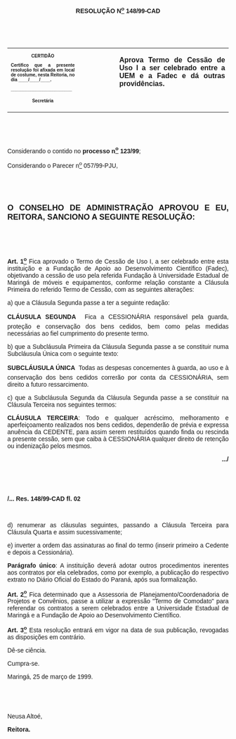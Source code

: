 <BODY>

<B><FONT FACE="Arial"><P ALIGN="CENTER"></P>
<P ALIGN="CENTER">RESOLU&Ccedil;&Atilde;O  N<U><SUP>o</U></SUP> 148/99-CAD</P>
<P ALIGN="JUSTIFY"></P>
<P ALIGN="JUSTIFY">&nbsp;</P>
</B><P ALIGN="JUSTIFY">&nbsp;</P></FONT>
<TABLE CELLSPACING=0 BORDER=0 CELLPADDING=7 WIDTH=621>
<TR><TD WIDTH="32%" VALIGN="TOP">
<B><FONT FACE="Arial" SIZE=1><P ALIGN="CENTER">CERTID&Atilde;O</P>
<P ALIGN="JUSTIFY">   Certifico que a presente resolu&ccedil;&atilde;o foi afixada em local de costume, nesta Reitoria, no dia ____/____/____.</P>
<P ALIGN="JUSTIFY"></P>
<P ALIGN="JUSTIFY">_________________________</P>
<P ALIGN="CENTER">Secret&aacute;ria</B></FONT></TD>
<TD WIDTH="17%" VALIGN="TOP">&nbsp;</TD>
<TD WIDTH="52%" VALIGN="TOP">
<B><FONT FACE="Arial"><P ALIGN="JUSTIFY">Aprova Termo de Cess&atilde;o de Uso I a ser celebrado entre a UEM e a Fadec e d&aacute; outras provid&ecirc;ncias.</B></FONT></TD>
</TR>
</TABLE>

<FONT FACE="Arial"><P ALIGN="JUSTIFY"></P>
<P ALIGN="JUSTIFY">&nbsp;</P>
<P ALIGN="JUSTIFY">&nbsp;</P>
<P ALIGN="JUSTIFY">&#9;Considerando o contido no <B>processo n<U><SUP>o</U></SUP> 123/99</B>;</P>
<P ALIGN="JUSTIFY">&#9;Considerando o Parecer n<U><SUP>o</U></SUP> 057/99-PJU,</P>
<B><P ALIGN="JUSTIFY"></P>
<P ALIGN="JUSTIFY">&nbsp;</P>
<P ALIGN="JUSTIFY">&nbsp;</P>
</FONT><FONT FACE="Arial" SIZE=4><P ALIGN="JUSTIFY">O CONSELHO DE ADMINISTRA&Ccedil;&Atilde;O APROVOU E EU, REITORA, SANCIONO A SEGUINTE RESOLU&Ccedil;&Atilde;O:</P>
</FONT><FONT FACE="Arial"><P ALIGN="JUSTIFY"></P>
<P ALIGN="JUSTIFY">&nbsp;</P>
<P ALIGN="JUSTIFY">&nbsp;</P>
</B><P ALIGN="JUSTIFY">&#9;<B>Art. 1<U><SUP>o</B></U></SUP> Fica aprovado o Termo de Cess&atilde;o de Uso I, a ser celebrado entre esta institui&ccedil;&atilde;o e a Funda&ccedil;&atilde;o de Apoio ao Desenvolvimento Cient&iacute;fico (Fadec), objetivando a cess&atilde;o de uso pela referida Funda&ccedil;&atilde;o &agrave; Universidade Estadual de Maring&aacute; de m&oacute;veis e equipamentos, conforme rela&ccedil;&atilde;o constante a Cl&aacute;usula Primeira do referido Termo de Cess&atilde;o, com as seguintes altera&ccedil;&otilde;es:</P>
<P ALIGN="JUSTIFY">&#9;a) que a Cl&aacute;usula Segunda passe a ter a seguinte reda&ccedil;&atilde;o:</P>
<B><P ALIGN="JUSTIFY">CL&Aacute;USULA SEGUNDA</B>  Fica a CESSION&Aacute;RIA respons&aacute;vel pela guarda, prote&ccedil;&atilde;o e conserva&ccedil;&atilde;o dos bens cedidos, bem como pelas medidas necess&aacute;rias ao fiel cumprimento do presente termo.</P>
<P ALIGN="JUSTIFY">&#9;b) que a Subcl&aacute;usula Primeira da Cl&aacute;usula Segunda passe a se constituir numa Subcl&aacute;usula &Uacute;nica com o seguinte texto:</P>
<P ALIGN="JUSTIFY">&#9;<B>SUBCL&Aacute;USULA &Uacute;NICA</B>  Todas as despesas concernentes &agrave; guarda, ao uso e &agrave; conserva&ccedil;&atilde;o dos bens cedidos correr&atilde;o por conta da CESSION&Aacute;RIA, sem direito a futuro ressarcimento.</P>
<P ALIGN="JUSTIFY">&#9;c) que a Subcl&aacute;usula Segunda da Cl&aacute;usula Segunda passe a se constituir na Cl&aacute;usula Terceira nos seguintes termos:</P>
<P ALIGN="JUSTIFY">&#9;<B>CL&Aacute;USULA TERCEIRA</B>: Todo e qualquer acr&eacute;scimo, melhoramento e aperfei&ccedil;oamento realizados nos bens cedidos, depender&atilde;o de pr&eacute;via e expressa anu&ecirc;ncia da CEDENTE, para assim serem restitu&iacute;dos quando finda ou rescinda a presente cess&atilde;o, sem que caiba &agrave; CESSION&Aacute;RIA qualquer direito de reten&ccedil;&atilde;o ou indeniza&ccedil;&atilde;o pelos mesmos.</P>
<P ALIGN="JUSTIFY"></P>
<B><P ALIGN="RIGHT">.../</P>
</B><P ALIGN="JUSTIFY"></P>
<P ALIGN="JUSTIFY">&nbsp;</P>
<P ALIGN="JUSTIFY">&nbsp;</P>
<B><P ALIGN="JUSTIFY">/... Res. 148/99-CAD&#9;&#9;&#9;&#9;&#9;&#9;&#9;&#9;              fl. 02</P>
</B><P ALIGN="JUSTIFY"></P>
<P ALIGN="JUSTIFY">&nbsp;</P>
<P ALIGN="JUSTIFY">&#9;d) renumerar as cl&aacute;usulas seguintes, passando a Cl&aacute;usula Terceira para Cl&aacute;usula Quarta e assim sucessivamente;</P>
<P ALIGN="JUSTIFY">&#9;e) inverter a ordem das assinaturas ao final do termo (inserir primeiro a Cedente e depois a Cession&aacute;ria).</P>
<P ALIGN="JUSTIFY">&#9;<B>Par&aacute;grafo &uacute;nico</B>: A institui&ccedil;&atilde;o dever&aacute; adotar outros procedimentos inerentes aos contratos por ela celebrados, como por exemplo, a publica&ccedil;&atilde;o do respectivo extrato no Di&aacute;rio Oficial do Estado do Paran&aacute;, ap&oacute;s sua formaliza&ccedil;&atilde;o.</P>
<P ALIGN="JUSTIFY">&#9;<B>Art. 2<U><SUP>o</B></U></SUP> Fica determinado que a Assessoria de Planejamento/Coordenadoria de Projetos e Conv&ecirc;nios, passe a utilizar a express&atilde;o &quot;Termo de Comodato&quot; para referendar os contratos a serem celebrados entre a Universidade Estadual de Maring&aacute; e a Funda&ccedil;&atilde;o de Apoio ao Desenvolvimento Cient&iacute;fico.</P>
<B><P ALIGN="JUSTIFY">&#9;Art. 3<U><SUP>o</U></SUP> </B>Esta resolu&ccedil;&atilde;o entrar&aacute; em vigor na data de sua publica&ccedil;&atilde;o, revogadas as disposi&ccedil;&otilde;es em contr&aacute;rio.</P>
<P ALIGN="JUSTIFY">&#9;D&ecirc;-se ci&ecirc;ncia.</P>
<P ALIGN="JUSTIFY">&#9;Cumpra-se.</P>
<P ALIGN="JUSTIFY"></P>
<P ALIGN="JUSTIFY">&#9;&#9;&#9;&#9;&#9;&#9;Maring&aacute;, 25 de mar&ccedil;o de 1999.</P>
<P ALIGN="JUSTIFY"></P>
<P ALIGN="JUSTIFY">&nbsp;</P>
<P ALIGN="JUSTIFY">&nbsp;</P>
<P ALIGN="JUSTIFY">&#9;&#9;&#9;&#9;&#9;&#9;Neusa Alto&eacute;,</P>
<P ALIGN="JUSTIFY">&#9;&#9;&#9;&#9;&#9;&#9;<B>Reitora.</P>
</B></FONT><FONT SIZE=2><P ALIGN="JUSTIFY"></P></FONT></BODY>

